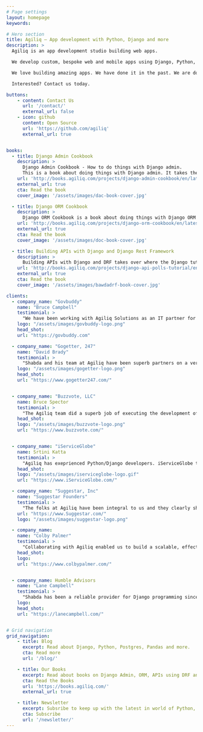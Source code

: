 ```yaml
---
# Page settings
layout: homepage
keywords:

# Hero section
title: Agiliq – App development with Python, Django and more
description: >
  Agiliq is an app development studio building web apps.

  We develop custom, bespoke web and mobile apps using Django, Python, Postgres, Angular and other modern tools. We primarily work with startups, small businesses and other agencies.

  We love building amazing apps. We have done it in the past. We are doing it right now, and we can do it for you.

  Interested? Contact us today.

buttons:
    - content: Contact Us
      url: '/contact/'
      external_url: false
    - icon: github
      content: Open Source
      url: 'https://github.com/agiliq'
      external_url: true


books:
  - title: Django Admin Cookbook
    description: >
      Django Admin Cookbook - How to do things with Django admin.
      This is a book about doing things with Django admin. It takes the form of about forty questions and common tasks with Django admin we answer.
    url: 'http://books.agiliq.com/projects/django-admin-cookbook/en/latest/'
    external_url: true
    cta: Read the book
    cover_image: '/assets/images/dac-book-cover.jpg'

  - title: Django ORM Cookbook
    description: >
      Django ORM Cookbook is a book about doing things with Django ORM and Django models. Django is a “MTV” (Model-Template-View) framework – This book provides a deep dive into the M part.
    url: 'http://books.agiliq.com/projects/django-orm-cookbook/en/latest/'
    external_url: true
    cta: Read the book
    cover_image: '/assets/images/doc-book-cover.jpg'

  - title: Building APIs with Django and Django Rest Framework
    description: >
      Building APIs with Django and DRF takes over where the Django tutorials stop. In the Django tutorials, you built a regular Django polls app. We will rebuild an API for a similar app.
    url: 'http://books.agiliq.com/projects/django-api-polls-tutorial/en/latest/'
    external_url: true
    cta: Read the book
    cover_image: '/assets/images/bawdadrf-book-cover.jpg'

clients:
  - company_name: "Govbuddy"
    name: "Bruce Campbell"
    testimonial: >
      "We have been working with Agiliq Solutions as an IT partner for the past year, and we are delighted with their performance. They are both extremely capable and extremely professional. When our goals and directions are unclear or when they see a better solution, they are quick to let us know. Then, once we have agreed on specifics and timing, they get it done within budget and on schedule. We look forward to continuing to work with them in the years to come."
    logo: "/assets/images/govbuddy-logo.png"
    head_shot:
    url: "https://govbuddy.com"

  - company_name: "Gogetter, 247"
    name: "David Brady"
    testimonial: >
      "Shabda and his team at Agiliq have been superb partners on a very complicated django project featuring celery, redis, django templates, REST APIs, Stripe integration, push notifications, and more. Shabda is easy to work with and he has made excellent recommendations on how to solve different problems from both a process and technology perspectives. I have been extremely impressed with the technical proficiency, teamwork, and communication from Shabda and his team. I look forward to a long relationship with Shabda and Agiliq. "
    logo: "/assets/images/gogetter-logo.png"
    head_shot:
    url: "https://www.gogetter247.com/"


  - company_name: "Buzzvote, LLC"
    name: Bruce Spector
    testimonial: >
      "The Agiliq team did a superb job of executing the development of the BuzzVote website on schedule and budget."
    head_shot:
    logo: "/assets/images/buzzvote-logo.png"
    url: "https://www.buzzvote.com/"


  - company_name: "iServiceGlobe"
    name: Srtini Katta
    testimonial: >
      "Agiliq has exeprienced Python/Django developers. iServiceGlobe took the help of couple of Python/Django resources for an year. You can rely on Agiliq if you are looking for a reliable outsourcing partner to accomplish your projects within the budget"
    head_shot:
    logo: "/assets/images/iserviceglobe-logo.gif"
    url: "https://www.iServiceGlobe.com/"

  - company_name: "Suggestar, Inc"
    name: "Suggestar Founders"
    testimonial: >
      "The folks at Agiliq have been integral to us and they clearly show the same passion and drive for our product as we do. We are very proud to be working alongside a team of true experts who understand all aspects of our projects and execute with quality results."
    url: "https://www.Suggestar.com/"
    logo: "/assets/images/suggestar-logo.png"

  - company_name:
    name: "Colby Palmer"
    testimonial: >
      "Collaborating with Agiliq enabled us to build a scalable, effective app and thanks to their good advice we managed to avoid some pitfalls that could have cost valuable hours later in the development process."
    head_shot:
    logo:
    url: "https://www.colbypalmer.com/"


  - company_name: Humble Advisors
    name: "Lane Campbell"
    testimonial: >
      "Shabda has been a reliable provider for Django programming since our first project with this language. I would recommend Agiliq for any size project; Shabda has assembled a team unlike any other in the industry."
    logo:
    head_shot:
    url: "https://lanecampbell.com/"


# Grid navigation
grid_navigation:
    - title: Blog
      excerpt: Read about Django, Python, Postgres, Pandas and more.
      cta: Read more
      url: '/blog/'

    - title: Our Books
      excerpt: Read about books on Django Admin, ORM, APIs using DRF and more.
      cta: Read the Books
      url: 'https://books.agiliq.com/'
      external_url: true

    - title: Newsletter
      excerpt: Subsribe to keep up with the latest in world of Python, Django and data analytics. Get three python books right away.
      cta: Subscribe
      url: '/newsletter/'
---
```



